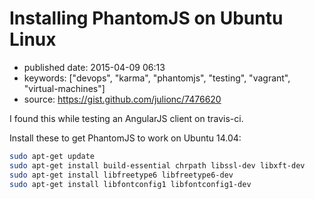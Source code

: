 # Installing PhantomJS on Ubuntu Linux

- published date: 2015-04-09 06:13
- keywords: ["devops", "karma", "phantomjs", "testing", "vagrant", "virtual-machines"]
- source: https://gist.github.com/julionc/7476620


I found this while testing an AngularJS client on travis-ci.

Install these to get PhantomJS to work on Ubuntu 14.04:

```sh
sudo apt-get update
sudo apt-get install build-essential chrpath libssl-dev libxft-dev
sudo apt-get install libfreetype6 libfreetype6-dev
sudo apt-get install libfontconfig1 libfontconfig1-dev
```
